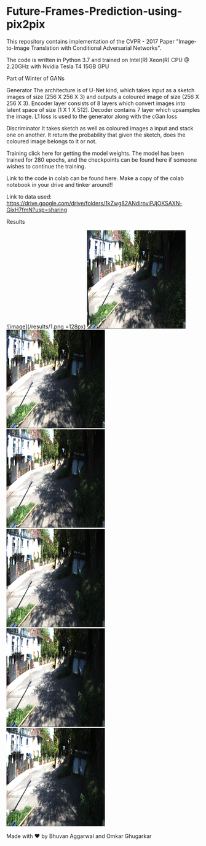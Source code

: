 # Future-Frames-Prediction-using-pix2pix

This repository contains implementation of the CVPR - 2017 Paper "Image-to-Image Translation with Conditional Adversarial Networks".

The code is written in Python 3.7 and trained on Intel(R) Xeon(R) CPU @ 2.20GHz with Nvidia Tesla T4 15GB GPU

Part of Winter of GANs

Generator
The architecture is of U-Net kind, which takes input as a sketch images of size (256 X 256 X 3) and outputs a coloured image of size (256 X 256 X 3). Encoder layer consists of 8 layers which convert images into latent space of size (1 X 1 X 512). Decoder contains 7 layer which upsamples the image. L1 loss is used to the generator along with the cGan loss

Discriminator
It takes sketch as well as coloured images a input and stack one on another. It return the probability that given the sketch, does the coloured image belongs to it or not.

Training
click here for getting the model weights. The model has been trained for 280 epochs, and the checkpoints can be found here if someone wishes to continue the training.

Link to the code in colab can be found here. Make a copy of the colab notebook in your drive and tinker around!!

Link to data used: https://drive.google.com/drive/folders/1kZwg82ANdirnviPJjOKSAXN-GixH7fmN?usp=sharing

Results

![image](/results/1.png =128px) ![image](/results/2.png) ![image](/results/3.png) ![image](/results/4.png) ![image](/results/5.png) ![image](/results/6.png)  ![image](/results/7.png)

Made with ❤ by Bhuvan Aggarwal and Omkar Ghugarkar
